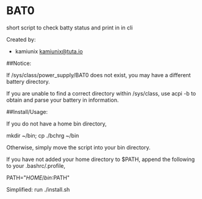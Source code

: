 # BAT0

short script to check batty status and print in in cli

Created by:

  * kamiunix <kamiunix@tuta.io>

##Notice:

  If /sys/class/power_supply/BAT0 does not exist,
  you may have a different battery directory.

  If you are unable to find a correct directory within /sys/class,
  use acpi -b to obtain and parse your battery in information.

##Install/Usage:

  If you do not have a home bin directory,

  mkdir ~/bin; cp ./bchrg ~/bin

  Otherwise, simply move the script into your bin directory.

  If you have not added your home directory to $PATH, append the
  following to your .bashrc/.profile,

  PATH="$HOME/bin:$PATH"

  Simplified:
  run  ./install.sh 
  
